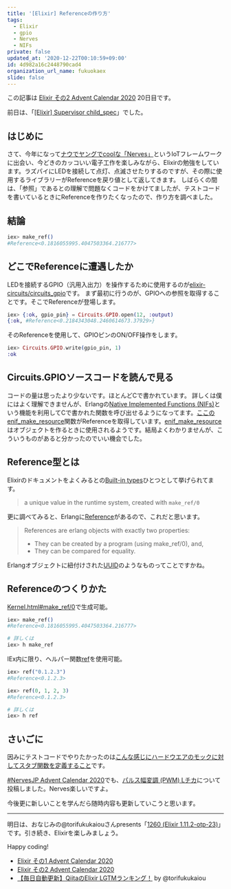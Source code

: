 ```yaml
---
title: '[Elixir] Referenceの作り方'
tags:
  - Elixir
  - gpio
  - Nerves
  - NIFs
private: false
updated_at: '2020-12-22T00:10:59+09:00'
id: 4d982a16c2448790cad4
organization_url_name: fukuokaex
slide: false
---
```

この記事は [Elixir その2 Advent Calendar 2020](https://qiita.com/advent-calendar/2020/elixir2) 20日目です。

前日は、「[[Elixir] Supervisor child_spec](https://qiita.com/mnishiguchi/items/f4668697cb371ea6bb39)」でした。

## はじめに

さて、今年になって[ナウでヤングでcoolな「Nerves」](https://www2.slideshare.net/takasehideki/elixiriotcoolnerves-236780506)というIoTフレームワークに出会い、今どきのカッコいい電子工作を楽しみながら、Elixirの勉強をしています。ラズパイにLEDを接続して点灯、点滅させたりするのですが、その際に使用するライブラリーがReferenceを戻り値として返してきます。
しばらくの間は、「参照」であるとの理解で問題なくコードをかけてましたが、テストコードを書いているときにReferenceを作りたくなったので、作り方を調べました。

## 結論

```elixir
iex> make_ref()
#Reference<0.1816055995.4047503364.216777>
```

## どこでReferenceに遭遇したか

LEDを接続するGPIO（汎用入出力）を操作するために使用するのが[elixir-circuits/circuits_gpio](https://github.com/elixir-circuits/circuits_gpio)です。
まず最初に行うのが、GPIOへの参照を取得することです。そこでReferenceが登場します。

```elixir
iex> {:ok, gpio_pin} = Circuits.GPIO.open(12, :output)
{:ok, #Reference<0.2184343048.2460614673.37929>}
```

そのReferenceを使用して、GPIOピンのON/OFF操作をします。

```elixir
iex> Circuits.GPIO.write(gpio_pin, 1)
:ok
```

## Circuits.GPIOソースコードを読んで見る

コードの量は思ったより少ないです。ほとんどCで書かれています。
詳しくは僕にはよく理解できませんが、Erlangの[Native Implemented Functions (NIFs)](http://erlang.org/doc/tutorial/nif.html)という機能を利用してCで書かれた関数を呼び出せるようになってます。[ここのenif_make_resource](https://github.com/mnishiguchi/circuits_gpio/blob/f6659639fe4e5478e6b2ed8525a17fd278662c95/src/gpio_nif.c#L317)関数がReferenceを取得しています。[enif_make_resource](https://erlang.org/doc/man/erl_nif.html#enif_make_resource)はオブジェクトを作るときに使用されるようです。結局よくわかりませんが、こういうものがあると分かったのでいい機会でした。

## Reference型とは

Elixirのドキュメントをよくみるとの[Built-in types](https://hexdocs.pm/elixir/Kernel.html#module-built-in-types)ひとつとして挙げられてます。

>  a unique value in the runtime system, created with `make_ref/0`

更に調べてみると、Erlangに[Reference](https://www.erlang.org/course/advanced#refs)があるので、これだと思います。

> References are erlang objects with exactly two properties:
> - They can be created by a program (using make_ref/0), and,
> - They can be compared for equality.

Erlangオブジェクトに紐付けされた[UUID](https://ja.wikipedia.org/wiki/UUID)のようなものってことですかね。

## Referenceのつくりかた

[Kernel.html#make_ref/0](https://hexdocs.pm/elixir/Kernel.html#make_ref/0)で生成可能。

```elixir
iex> make_ref()
#Reference<0.1816055995.4047503364.216777>

# 詳しくは
iex> h make_ref
```

IEx内に限り、ヘルパー関数[ref](https://hexdocs.pm/iex/IEx.Helpers.html#ref/1)を使用可能。

```elixir
iex> ref("0.1.2.3")
#Reference<0.1.2.3>

iex> ref(0, 1, 2, 3)
#Reference<0.1.2.3>

# 詳しくは
iex> h ref
```

## さいごに

因みにテストコードでやりたかったのは[こんな感じにハードウエアのモックに対してスタブ関数を定義すること](https://github.com/mnishiguchi/lcd_display/blob/c980e9a6d7766b239ec326449cf3c8e764e39375/test/lcd_display/hd44780_i2c_test.exs#L99)です。

[#NervesJP Advent Calendar 2020](https://qiita.com/advent-calendar/2020/nervesjp)でも、[パルス幅変調 (PWM) Lチカ](https://qiita.com/mnishiguchi/items/4bdf88acf0ab0e8e2c7e)について投稿しました。Nerves楽しいですよ。

今後更に新しいことを学んだら随時内容も更新していこうと思います。

---

明日は、おなじみの@torifukukaiouさんpresents「[1260 (Elixir 1.11.2-otp-23)](https://qiita.com/torifukukaiou/items/a8f2eb1cf96e9cf385d8)」です。引き続き、Elixirを楽しみましょう。

Happy coding!

- [Elixir その1 Advent Calendar 2020](https://qiita.com/advent-calendar/2020/elixir)
- [Elixir その2 Advent Calendar 2020](https://qiita.com/advent-calendar/2020/elixir2)
- [【毎日自動更新】QiitaのElixir LGTMランキング！](https://qiita.com/torifukukaiou/items/1edb3e961acf002478fd) by @torifukukaiou
